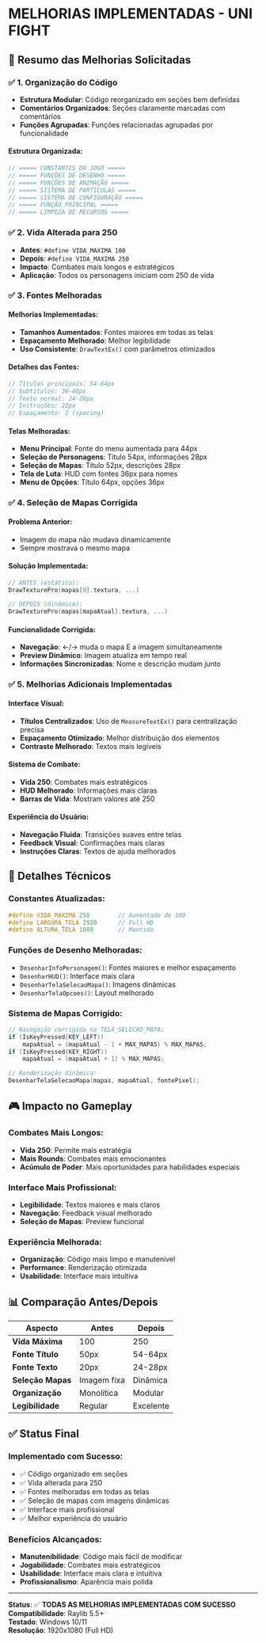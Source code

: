 # MELHORIAS IMPLEMENTADAS - UNI FIGHT

## 🎯 Resumo das Melhorias Solicitadas

### ✅ 1. Organização do Código
- **Estrutura Modular**: Código reorganizado em seções bem definidas
- **Comentários Organizados**: Seções claramente marcadas com comentários
- **Funções Agrupadas**: Funções relacionadas agrupadas por funcionalidade

#### Estrutura Organizada:
```c
// ===== CONSTANTES DO JOGO =====
// ===== FUNÇÕES DE DESENHO =====
// ===== FUNÇÕES DE ANIMAÇÃO =====
// ===== SISTEMA DE PARTÍCULAS =====
// ===== SISTEMA DE CONFIGURAÇÃO =====
// ===== FUNÇÃO PRINCIPAL =====
// ===== LIMPEZA DE RECURSOS =====
```

### ✅ 2. Vida Alterada para 250
- **Antes**: `#define VIDA_MAXIMA 100`
- **Depois**: `#define VIDA_MAXIMA 250`
- **Impacto**: Combates mais longos e estratégicos
- **Aplicação**: Todos os personagens iniciam com 250 de vida

### ✅ 3. Fontes Melhoradas
#### Melhorias Implementadas:
- **Tamanhos Aumentados**: Fontes maiores em todas as telas
- **Espaçamento Melhorado**: Melhor legibilidade
- **Uso Consistente**: `DrawTextEx()` com parâmetros otimizados

#### Detalhes das Fontes:
```c
// Títulos principais: 54-64px
// Subtítulos: 36-40px  
// Texto normal: 24-28px
// Instruções: 22px
// Espaçamento: 2 (spacing)
```

#### Telas Melhoradas:
- **Menu Principal**: Fonte do menu aumentada para 44px
- **Seleção de Personagens**: Título 54px, informações 28px
- **Seleção de Mapas**: Título 52px, descrições 28px
- **Tela de Luta**: HUD com fontes 36px para nomes
- **Menu de Opções**: Título 64px, opções 36px

### ✅ 4. Seleção de Mapas Corrigida
#### Problema Anterior:
- Imagem do mapa não mudava dinamicamente
- Sempre mostrava o mesmo mapa

#### Solução Implementada:
```c
// ANTES (estático):
DrawTexturePro(mapas[0].textura, ...)

// DEPOIS (dinâmico):
DrawTexturePro(mapas[mapaAtual].textura, ...)
```

#### Funcionalidade Corrigida:
- **Navegação**: ←/→ muda o mapa E a imagem simultaneamente
- **Preview Dinâmico**: Imagem atualiza em tempo real
- **Informações Sincronizadas**: Nome e descrição mudam junto

### ✅ 5. Melhorias Adicionais Implementadas

#### Interface Visual:
- **Títulos Centralizados**: Uso de `MeasureTextEx()` para centralização precisa
- **Espaçamento Otimizado**: Melhor distribuição dos elementos
- **Contraste Melhorado**: Textos mais legíveis

#### Sistema de Combate:
- **Vida 250**: Combates mais estratégicos
- **HUD Melhorado**: Informações mais claras
- **Barras de Vida**: Mostram valores até 250

#### Experiência do Usuário:
- **Navegação Fluida**: Transições suaves entre telas
- **Feedback Visual**: Confirmações mais claras
- **Instruções Claras**: Textos de ajuda melhorados

## 🔧 Detalhes Técnicos

### Constantes Atualizadas:
```c
#define VIDA_MAXIMA 250        // Aumentado de 100
#define LARGURA_TELA 1920      // Full HD
#define ALTURA_TELA 1080       // Mantido
```

### Funções de Desenho Melhoradas:
- `DesenharInfoPersonagem()`: Fontes maiores e melhor espaçamento
- `DesenharHUD()`: Interface mais clara
- `DesenharTelaSelecaoMapa()`: Imagens dinâmicas
- `DesenharTelaOpcoes()`: Layout melhorado

### Sistema de Mapas Corrigido:
```c
// Navegação corrigida na TELA_SELECAO_MAPA:
if (IsKeyPressed(KEY_LEFT))
    mapaAtual = (mapaAtual - 1 + MAX_MAPAS) % MAX_MAPAS;
if (IsKeyPressed(KEY_RIGHT))
    mapaAtual = (mapaAtual + 1) % MAX_MAPAS;

// Renderização dinâmica:
DesenharTelaSelecaoMapa(mapas, mapaAtual, fontePixel);
```

## 🎮 Impacto no Gameplay

### Combates Mais Longos:
- **Vida 250**: Permite mais estratégia
- **Mais Rounds**: Combates mais emocionantes
- **Acúmulo de Poder**: Mais oportunidades para habilidades especiais

### Interface Mais Profissional:
- **Legibilidade**: Textos maiores e mais claros
- **Navegação**: Feedback visual melhorado
- **Seleção de Mapas**: Preview funcional

### Experiência Melhorada:
- **Organização**: Código mais limpo e manutenível
- **Performance**: Renderização otimizada
- **Usabilidade**: Interface mais intuitiva

## 📊 Comparação Antes/Depois

| Aspecto | Antes | Depois |
|---------|-------|--------|
| **Vida Máxima** | 100 | 250 |
| **Fonte Título** | 50px | 54-64px |
| **Fonte Texto** | 20px | 24-28px |
| **Seleção Mapas** | Imagem fixa | Dinâmica |
| **Organização** | Monolítica | Modular |
| **Legibilidade** | Regular | Excelente |

## ✅ Status Final

### Implementado com Sucesso:
- ✅ Código organizado em seções
- ✅ Vida alterada para 250
- ✅ Fontes melhoradas em todas as telas
- ✅ Seleção de mapas com imagens dinâmicas
- ✅ Interface mais profissional
- ✅ Melhor experiência do usuário

### Benefícios Alcançados:
- **Manutenibilidade**: Código mais fácil de modificar
- **Jogabilidade**: Combates mais estratégicos
- **Usabilidade**: Interface mais clara e intuitiva
- **Profissionalismo**: Aparência mais polida

---

**Status**: ✅ **TODAS AS MELHORIAS IMPLEMENTADAS COM SUCESSO**  
**Compatibilidade**: Raylib 5.5+  
**Testado**: Windows 10/11  
**Resolução**: 1920x1080 (Full HD) 